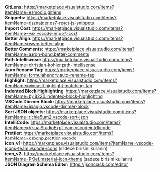 **GitLens:** https://marketplace.visualstudio.com/items?itemName=eamodio.gitlens
<br>
**Snippets:** https://marketplace.visualstudio.com/items?itemName=dsznajder.es7-react-js-snippets
<br>
**Import Cost:** https://marketplace.visualstudio.com/items?itemName=wix.vscode-import-cost
<br>
**Better Align:** https://marketplace.visualstudio.com/items?itemName=wwm.better-align
<br>
**Better Comments:** https://marketplace.visualstudio.com/items?itemName=aaron-bond.better-comments
<br>
**Path Intellisense:** https://marketplace.visualstudio.com/items?itemName=christian-kohler.path-intellisense
<br>
**Auto Rename Tag:** https://marketplace.visualstudio.com/items?itemName=formulahendry.auto-rename-tag
<br>
**Highlight:** https://marketplace.visualstudio.com/items?itemName=vincaslt.highlight-matching-tag
<br>
**Indented Block Highlighting:** https://marketplace.visualstudio.com/items?itemName=byi8220.indented-block-highlighting
<br>
**VSCode Dimmer Block:** https://marketplace.visualstudio.com/items?itemName=imagio.vscode-dimmer-block
<br>
**Sort JSON objects:** https://marketplace.visualstudio.com/items?itemName=richie5um2.vscode-sort-json
<br>
**IntelliCode:** https://marketplace.visualstudio.com/items?itemName=VisualStudioExptTeam.vscodeintellicode
<br>
**Prettier:** https://marketplace.visualstudio.com/items?itemName=esbenp.prettier-vscode
<br>
**icon_v1:** https://marketplace.visualstudio.com/items?itemName=vscode-icons-team.vscode-icons (sadece birisini kullanın)
<br>
**icon_v2:** https://marketplace.visualstudio.com/items?itemName=PKief.material-icon-theme (sadece birisini kullanın)
<br>
**JSON Diagram Schema Editor:** https://jsoncrack.com/editor
